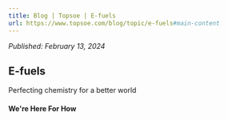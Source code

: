 ```yaml
---
title: Blog | Topsoe | E-fuels
url: https://www.topsoe.com/blog/topic/e-fuels#main-content
---
```


*Published: February 13, 2024*

## E-fuels

Perfecting chemistry for a better world

#### We're Here For How